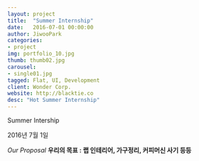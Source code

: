 ```yaml
---
layout: project
title:  "Summer Internship"
date:   2016-07-01 00:00:00
author: JiwooPark
categories:
- project
img: portfolio_10.jpg
thumb: thumb02.jpg
carousel:
- single01.jpg
tagged: Flat, UI, Development
client: Wonder Corp.
website: http://blacktie.co
desc: "Hot Summer Internship"
---
```

<p>Summer Intership</p>
2016년 7월 1일

*Our Proposal*
**우리의 목표 : 랩 인테리어, 가구정리, 커피머신 사기 등등**
